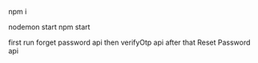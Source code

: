<!-- for project start  -->
npm i 

<!-- command to run  -->
nodemon start
npm start

<!-- api steps to run  -->
first run forget password api 
then 
   verifyOtp api 
   after that  Reset Password api
